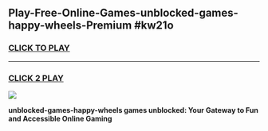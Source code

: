 
## Play-Free-Online-Games-unblocked-games-happy-wheels-Premium #kw21o
<h3>
<a href="https://premium.freeplayer.one?title=unblocked-games-happy-wheels&ref=8M">CLICK TO PLAY</a></h3>
<hr>

<h3>
<a href="https://premium.freeplayer.one?title=unblocked-games-happy-wheels&ref=8M">CLICK 2 PLAY</a>
  
</h3>

<a href="https://premium.freeplayer.one?title=unblocked-games-happy-wheels&ref=8M"><img src="https://clearcache.store/games.png"></a>


**unblocked-games-happy-wheels games unblocked: Your Gateway to Fun and Accessible Online Gaming**
